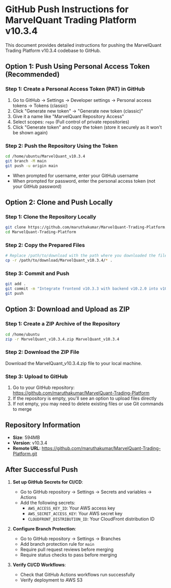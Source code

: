 # GitHub Push Instructions for MarvelQuant Trading Platform v10.3.4

This document provides detailed instructions for pushing the MarvelQuant Trading Platform v10.3.4 codebase to GitHub.

## Option 1: Push Using Personal Access Token (Recommended)

### Step 1: Create a Personal Access Token (PAT) in GitHub
1. Go to GitHub → Settings → Developer settings → Personal access tokens → Tokens (classic)
2. Click "Generate new token" → "Generate new token (classic)"
3. Give it a name like "MarvelQuant Repository Access"
4. Select scopes: `repo` (Full control of private repositories)
5. Click "Generate token" and copy the token (store it securely as it won't be shown again)

### Step 2: Push the Repository Using the Token
```bash
cd /home/ubuntu/MarvelQuant_v10.3.4
git branch -M main
git push -u origin main
```
- When prompted for username, enter your GitHub username
- When prompted for password, enter the personal access token (not your GitHub password)

## Option 2: Clone and Push Locally

### Step 1: Clone the Repository Locally
```bash
git clone https://github.com/maruthakumar/MarvelQuant-Trading-Platform.git
cd MarvelQuant-Trading-Platform
```

### Step 2: Copy the Prepared Files
```bash
# Replace /path/to/download with the path where you downloaded the files
cp -r /path/to/download/MarvelQuant_v10.3.4/* .
```

### Step 3: Commit and Push
```bash
git add .
git commit -m "Integrate frontend v10.3.3 with backend v10.2.0 into v10.3.4"
git push
```

## Option 3: Download and Upload as ZIP

### Step 1: Create a ZIP Archive of the Repository
```bash
cd /home/ubuntu
zip -r MarvelQuant_v10.3.4.zip MarvelQuant_v10.3.4
```

### Step 2: Download the ZIP File
Download the MarvelQuant_v10.3.4.zip file to your local machine.

### Step 3: Upload to GitHub
1. Go to your GitHub repository: https://github.com/maruthakumar/MarvelQuant-Trading-Platform
2. If the repository is empty, you'll see an option to upload files directly
3. If not empty, you may need to delete existing files or use Git commands to merge

## Repository Information

- **Size**: 594MB
- **Version**: v10.3.4
- **Remote URL**: https://github.com/maruthakumar/MarvelQuant-Trading-Platform.git

## After Successful Push

1. **Set up GitHub Secrets for CI/CD**:
   - Go to GitHub repository → Settings → Secrets and variables → Actions
   - Add the following secrets:
     - `AWS_ACCESS_KEY_ID`: Your AWS access key
     - `AWS_SECRET_ACCESS_KEY`: Your AWS secret key
     - `CLOUDFRONT_DISTRIBUTION_ID`: Your CloudFront distribution ID

2. **Configure Branch Protection**:
   - Go to GitHub repository → Settings → Branches
   - Add branch protection rule for `main`
   - Require pull request reviews before merging
   - Require status checks to pass before merging

3. **Verify CI/CD Workflows**:
   - Check that GitHub Actions workflows run successfully
   - Verify deployment to AWS S3
